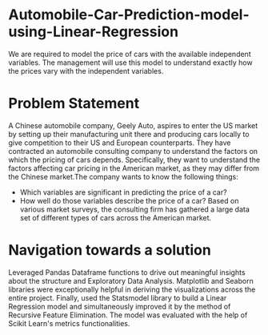 # Automobile-Car-Prediction-model-using-Linear-Regression
We are required to model the price of cars with the available independent variables. The management will use this model to understand exactly how the prices vary with the independent variables.

# Problem Statement
A Chinese automobile company, Geely Auto, aspires to enter the US market by setting up their manufacturing unit there and producing cars locally to give competition to their US and European counterparts. 
They have contracted an automobile consulting company to understand the factors on which the pricing of cars depends. Specifically, they want to understand the factors affecting car pricing in the American market, as they may differ from the Chinese market.The company wants to know the following things:

* Which variables are significant in predicting the price of a car?
* How well do those variables describe the price of a car?
Based on various market surveys, the consulting firm has gathered a large data set of different types of cars across the American market.  

# Navigation towards a solution
Leveraged Pandas Dataframe functions to drive out meaningful insights about the structure and Exploratory Data Analysis. Matplotlib and Seaborn libraries were exceptionally helpful in deriving the visualizations across the entire project. Finally, used the Statsmodel library to build a Linear Regression model and simultaneously improved it by the method of Recursive Feature Elimination. The model was evaluated with the help of Scikit Learn's metrics functionalities.

